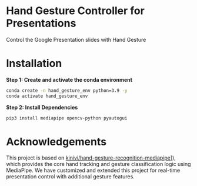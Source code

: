 # Hand Gesture Controller for Presentations
Control the Google Presentation slides with Hand Gesture

# Installation
**Step 1: Create and activate the conda environment**
```bash
conda create -n hand_gesture_env python=3.9 -y
conda activate hand_gesture_env
```
**Step 2: Install Dependencies**
```bash
pip3 install mediapipe opencv-python pyautogui
```

# Acknowledgements
This project is based on [kinivi/hand-gesture-recognition-mediapipe]([https://github.com/kinivi/hand-gesture-recognition-mediapipe)]), which provides the core hand tracking and gesture classification logic using MediaPipe.
We have customized and extended this project for real-time presentation control with additional gesture features.
